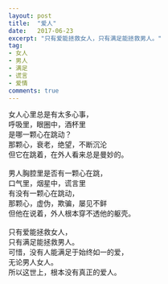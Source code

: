 ```yaml
---
layout: post
title:  "爱人"
date:   2017-06-23
excerpt: "只有爱能拯救女人，只有满足能拯救男人。"
tag:
- 女人
- 男人
- 满足
- 谎言
- 爱情 
comments: true
---
```


女人心里总是有太多心事，<br>
呼吸里，眼圈中，酒杯里<br>
是哪一颗心在跳动？<br>
那颗心，衰老，绝望，不断沉沦<br>
但它在跳着，在外人看来总是曼妙的。<br>
<br>
男人胸腔里是否有一颗心在跳，<br>
口气里，烟星中，谎言里<br>
有没有一颗心在跳动，<br>
那颗心，虚伪，欺骗，屡见不鲜<br>
但他在说着，外人根本穿不透他的躯壳。<br>
<br>
只有爱能拯救女人，<br>
只有满足能拯救男人。<br>
可惜，没有人能满足于始终如一的爱，<br>
无论男人女人。<br>
所以这世上，根本没有真正的爱人。
